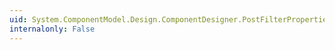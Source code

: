 ```yaml
---
uid: System.ComponentModel.Design.ComponentDesigner.PostFilterProperties(System.Collections.IDictionary)
internalonly: False
---
```

